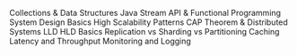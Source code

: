 Collections & Data Structures
Java Stream API & Functional Programming
System Design Basics
High Scalability Patterns
CAP Theorem & Distributed Systems
LLD HLD Basics
Replication vs Sharding vs Partitioning
Caching
Latency and Throughput
Monitoring and Logging